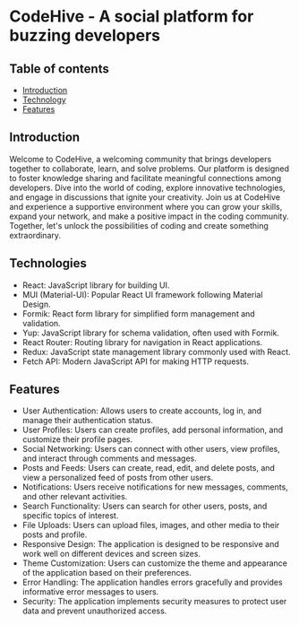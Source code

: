 # CodeHive - A social platform for buzzing developers

## Table of contents
- [Introduction](#introduction)
- [Technology](#technology)
- [Features](#features)

## Introduction
Welcome to CodeHive, a welcoming community that brings developers together to collaborate, learn, and solve problems. Our platform is designed to foster knowledge sharing and facilitate meaningful connections among developers. Dive into the world of coding, explore innovative technologies, and engage in discussions that ignite your creativity. Join us at CodeHive and experience a supportive environment where you can grow your skills, expand your network, and make a positive impact in the coding community. Together, let's unlock the possibilities of coding and create something extraordinary.

## Technologies
- React: JavaScript library for building UI.
- MUI (Material-UI): Popular React UI framework following Material Design.
- Formik: React form library for simplified form management and validation.
- Yup: JavaScript library for schema validation, often used with Formik.
- React Router: Routing library for navigation in React applications.
- Redux: JavaScript state management library commonly used with React.
- Fetch API: Modern JavaScript API for making HTTP requests.

## Features
- User Authentication: Allows users to create accounts, log in, and manage their authentication status.
- User Profiles: Users can create profiles, add personal information, and customize their profile pages.
- Social Networking: Users can connect with other users, view profiles, and interact through comments and messages.
- Posts and Feeds: Users can create, read, edit, and delete posts, and view a personalized feed of posts from other users.
- Notifications: Users receive notifications for new messages, comments, and other relevant activities.
- Search Functionality: Users can search for other users, posts, and specific topics of interest.
- File Uploads: Users can upload files, images, and other media to their posts and profile.
- Responsive Design: The application is designed to be responsive and work well on different devices and screen sizes.
- Theme Customization: Users can customize the theme and appearance of the application based on their preferences.
- Error Handling: The application handles errors gracefully and provides informative error messages to users.
- Security: The application implements security measures to protect user data and prevent unauthorized access.
